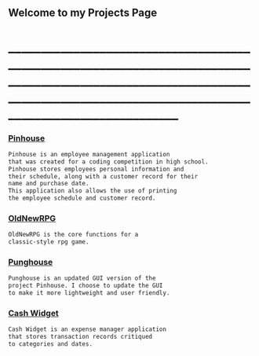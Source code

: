 ## Welcome to my Projects Page

# ______________________________________________________________________________________________________________________________________________________________________________

### [Pinhouse](https://github.com/aarongarnerm/Pinhouse)
```markdown
Pinhouse is an employee management application
that was created for a coding competition in high school.
Pinhouse stores employees personal information and 
their schedule, along with a customer record for their
name and purchase date.
This application also allows the use of printing 
the employee schedule and customer record.
```


### [OldNewRPG](https://github.com/aarongarnerm/OldNewRPG)
```markdown
OldNewRPG is the core functions for a
classic-style rpg game.
```

### [Punghouse](https://github.com/aarongarnerm/PungHouse)
```markdown
Punghouse is an updated GUI version of the 
project Pinhouse. I choose to update the GUI 
to make it more lightweight and user friendly.
```

### [Cash Widget](https://github.com/aarongarnerm/Cash-Widget)
```markdown
Cash Widget is an expense manager application 
that stores transaction records critiqued
to categories and dates.
```
